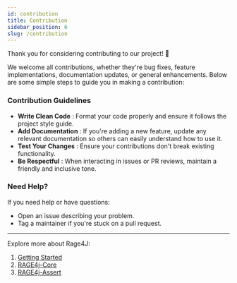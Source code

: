 ```yaml
---
id: contribution
title: Contribution
sidebar_position: 6
slug: /contribution
---
```


Thank you for considering contributing to our project! 🎉

We welcome all contributions, whether they're bug fixes,
feature implementations, documentation updates, or general enhancements. Below are some simple steps to guide you in
making a contribution:

### Contribution Guidelines

- **Write Clean Code** : Format your code properly and ensure it follows the project style guide.
- **Add Documentation** : If you're adding a new feature, update any relevant documentation so others can easily
  understand
  how to use it.
- **Test Your Changes** : Ensure your contributions don't break existing functionality.
- **Be Respectful** : When interacting in issues or PR reviews, maintain a friendly and inclusive tone.

### Need Help?

If you need help or have questions:

- Open an issue describing your problem.
- Tag a maintainer if you're stuck on a pull request.

---

Explore more about Rage4J:

1. [Getting Started](./intro)
2. [RAGE4j-Core](/docs/category/rage4j-core)
3. [RAGE4j-Assert](/docs/category/rage4j-assert)
